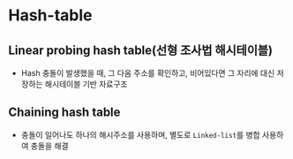 # Hash-table

## Linear probing hash table(선형 조사법 해시테이블)

- Hash 충돌이 발생했을 때, 그 다음 주소를 확인하고, 비어있다면 그 자리에 대신 저장하는 해시테이블 기반 자료구조

## Chaining hash table

- 충돌이 일어나도 하나의 해시주소를 사용하며, 별도로 `Linked-list`를 병합 사용하여 충돌을 해결
